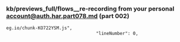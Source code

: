 ### kb/previews_full/flows__re-recording from your personal account@auth.har.part078.md (part 002)

```md
eg.io/chunk-KO722YSM.js",
                                  "lineNumber": 0,
 
```

```
